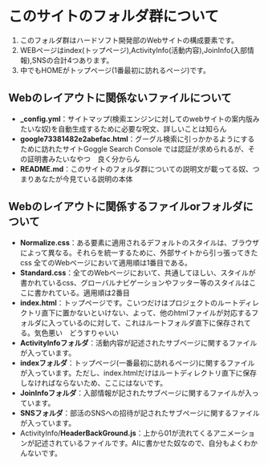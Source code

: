 # このサイトのフォルダ群について
1. このフォルダ群はハードソフト開発部のWebサイトの構成要素です。
1. WEBページはindex(トップページ),ActivityInfo(活動内容),JoinInfo(入部情報),SNSの合計4つあります。
1. 中でもHOMEがトップページ(1番最初に訪れるページ)です。
## Webのレイアウトに関係ないファイルについて
* **_config.yml**：サイトマップ(検索エンジンに対してのwebサイトの案内版みたいな奴)を自動生成するために必要な呪文、詳しいことは知らん
* **google73381482e2abefac.html**：グーグル検索に引っかかるようにするために訪れたサイトGoggle Search Console では認証が求められるが、その証明書みたいなやつ　良く分からん
* **README.md**：このサイトのフォルダ群についての説明文が載ってる奴、つまりあなたが今見ている説明の本体
## Webのレイアウトに関係するファイルorフォルダについて
* **Normalize.css**：ある要素に適用されるデフォルトのスタイルは、ブラウザによって異なる。それらを統一するために、外部サイトから引っ張ってきたcss 全てのWebページにおいて適用順は1番目である。
* **Standard.css**：全てのWebページにおいて、共通してほしい、スタイルが書かれているcss、グローバルナビゲーションやフッター等のスタイルはここに書かれている。適用順は2番目
* **index.html**：トップページです。こいつだけはプロジェクトのルートディレクトリ直下に置かないといけない、よって、他のhtmlファイルが対応するフォルダに入っているのに対して、これはルートフォルダ直下に保存されてる。気色悪い　どうすりゃいい
* **ActivityInfoフォルダ**：活動内容が記述されたサブページに関するファイルが入っています。
* **indexフォルダ**：トップページ(一番最初に訪れるページ)に関するファイルが入っています。ただし、index.htmlだけはルートディレクトリ直下に保存しなければならないため、ここにはないです。
* **JoinInfoフォルダ**：入部情報が記されたサブページに関するファイルが入っています。
* **SNSフォルダ**：部活のSNSへの招待が記されたサブページに関するファイルが入っています。
* ActivityInfo/**HeaderBackGround.js**：上から01が流れてくるアニメーションが記述されているファイルです。AIに書かせた奴なので、自分もよくわかんないです。
